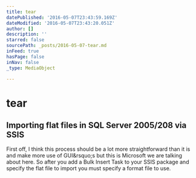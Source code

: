 ```yaml
---
title: tear
datePublished: '2016-05-07T23:43:59.169Z'
dateModified: '2016-05-07T23:43:20.051Z'
author: []
description: ''
starred: false
sourcePath: _posts/2016-05-07-tear.md
inFeed: true
hasPage: false
inNav: false
_type: MediaObject

---
```

# tear

<article style=""><h1>Importing flat files in SQL Server 2005/208 via SSIS</h1><p>First off, I think this process should be a lot more straightforward than it is and make more use of GUI&amp;rsquo;s but this is Microsoft we are talking about here. So after you add a Bulk Insert Task to your SSIS package and specify the flat file to import you must specify a format file to use.</p></article>